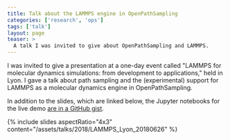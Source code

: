 ```yaml
---
title: Talk about the LAMMPS engine in OpenPathSampling
categories: ['research', 'ops']
tags: ['talk']
layout: page
teaser: >
  A talk I was invited to give about OpenPathSampling and LAMMPS.
---
```


I was invited to give a presentation at a one-day event called "LAMMPS for
molecular dynamics simulations: from development to applications," held in
Lyon. I gave a talk about path sampling and the (experimental) support for
LAMMPS as a molecular dynamics engine in OpenPathSampling.

In addition to the slides, which are linked below, the Jupyter notebooks for
the live demo [are in a GitHub gist](https://gist.github.com/dwhswenson/9830820dbd45aa44c362d66d8c3b7a13).

{% include slides aspectRatio="4x3"
           content="/assets/talks/2018/LAMMPS_Lyon_20180626" %}
